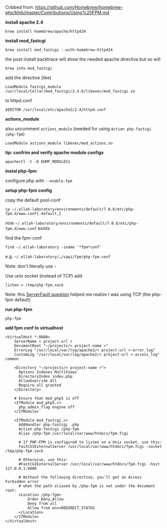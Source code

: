 
Cribbed from: https://github.com/Homebrew/homebrew-php/blob/master/Contributions/Using%20FPM.md

**install apache 2.4**

```
brew install homebrew/apache/httpd24
```

**install mod_fastcgi**

```
brew install mod_fastcgi --with-homebrew-httpd24
```

the post-install backtrace will show the needed apache directive but so will

```
brew info mod_fastcgi
``` 

add the directive (like)

```
LoadModule fastcgi_module /usr/local/Cellar/mod_fastcgi/2.4.6/libexec/mod_fastcgi.so
```

to httpd.conf

```
$EDITOR /usr/local/etc/apache2/2.4/httpd.conf
```

**actions_module**

also uncomment `actions_module` (needed for using `Action php-fastcgi /php-fpm`)

```
LoadModule actions_module libexec/mod_actions.so
```

**tip: confrim and verify apache module configs** 

```
apachectl -t -D DUMP_MODULES1
```

**instal php-fpm**

configure php with `--enable-fpm`

**setup php-fpm config**

copy the default pool-conf 

```
cp ~/.ellah-laboratory/environments/default/7.0.6/etc/php-fpm.d/www.conf{.default,}
```

now `~/.ellah-laboratory/environments/default/7.0.6/etc/php-fpm.d/www.conf` exists

find the fpm-conf 

```
find ~/.ellah-laboratory -iname '*fpm*conf'
```

e.g. `~/.ellah-laboratory/…/sapi/fpm/php-fpm.conf`

Note: don't literally use `~`

Use unix socket (instead of TCP) add 

```
listen = /tmp/php-fpm.sock
```

Note: this [ServerFault question](http://serverfault.com/questions/646245/php-fpm-not-working-on-apache2-failed-to-connect-to-fastcgi-server) helped me realize I was using TCP (the php-fpm default) 

**run php-fpm**

```
php-fpm
````

**add fpm conf to virtualhost**

```
<VirtualHost *:8080>
    ServerName < project-url >
    DocumentRoot "~/projects/< project-name >"
    ErrorLog "/usr/local/var/log/apache2/< project-url >-error_log"
    CustomLog "/usr/local/var/log/apache2/< project-url >-access_log" common

    <Directory "~/projects/< project-name >">
      Options Indexes MultiViews
      DirectoryIndex index.php
      AllowOverride All
      Require all granted
    </Directory>

    # Ensure that mod_php5 is off
    <IfModule mod_php5.c>
      php_admin_flag engine off
    </IfModule>

    <IfModule mod_fastcgi.c>
      AddHandler php-fastcgi .php
      Action php-fastcgi /php-fpm
      Alias /php-fpm /usr/local/var/www/htdocs/fpm.fcgi
      
      # If PHP-FPM is configured to listen on a Unix socket, use this:
      FastCGIExternalServer /usr/local/var/www/htdocs/fpm.fcgi -socket /tmp/php-fpm.sock
      
      # Otherwise, use this:
      #FastCGIExternalServer /usr/local/var/www/htdocs/fpm.fcgi -host 127.0.0.1:9000

      # Without the following directive, you'll get an Access Forbidden error
      # when the path aliased by /php-fpm is not under the document root:
      <Location /php-fpm>
          Order Deny,Allow
          Deny from all
          Allow from env=REDIRECT_STATUS
      </Location>
    </IfModule>
</VirtualHost>
```
